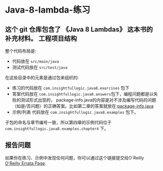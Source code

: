 Java-8-lambda-练习
========================

这个 git 仓库包含了 《Java 8 Lambdas》 这本书的补充材料。
工程项目结构
-----------------

整个代码布局是:

- 代码放在 `src/main/java`
- 测试代码放在 `src/test/java`

在这些目录中的元素是通过包来组织的:

* 练习的代码放在 `com.insightfullogic.java8.exercises` 包下
* 答案代码放在 `com.insightfullogic.java8.answers`包下，编程问题都是以失败的测试形式出现的， package-info.java的内容是对不涉及编写代码的问题（如是/否问题）的正确答案。比如第二章的答案就放在:[package-info.java](https://github.com/RichardWarburton/java-8-lambdas-exercises/blob/master/src/main/java/com/insightfullogic/java8/answers/chapter2/package-info.java)
* 示例/列表 代码放在 `com.insightfullogic.java8.examples` 包下。

子包的命名与章节编号一致，所以第四章的示例代码位于  `com.insightfullogic.java8.examples.chapter4` 下。

报告问题
----------------

如果你在练习、示例中发现任何问题，你可以通过这个链接提交给O`Reilly [O'Reilly Errata Page](http://www.oreilly.com/catalog/errata.csp?isbn=0636920030713).
